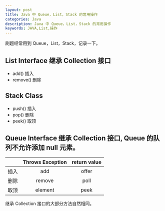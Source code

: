 ```yaml
---
layout: post
title: Java 中 Queue，List，Stack 的常用操作
categories: Java
description: Java 中 Queue，List，Stack 的常用操作
keywords: JAVA,List,操作
---
```


刷题经常用到 Queue，List，Stack，记录一下。

## List Interface 继承 Collection 接口

+ add() 插入
+ remove() 删除

## Stack Class

+ push() 插入
+ pop() 删除
+ peek() 取顶

## Queue Interface 继承 Collection 接口, Queue 的队列不允许添加 null 元素。

|     |Throws Exception|return value|
|:---:|   :----:       | :----:     |
|插入 |add|offer|
|删除 |remove|poll|
|取顶 |element|peek|

继承 Collection 接口的大部分方法自然相同。